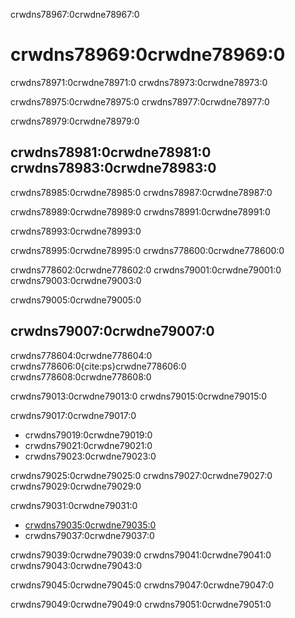 crwdns78967:0crwdne78967:0
# crwdns78969:0crwdne78969:0

crwdns78971:0crwdne78971:0 crwdns78973:0crwdne78973:0

crwdns78975:0crwdne78975:0 crwdns78977:0crwdne78977:0

crwdns78979:0crwdne78979:0
## crwdns78981:0crwdne78981:0 crwdns78983:0crwdne78983:0

crwdns78985:0crwdne78985:0 crwdns78987:0crwdne78987:0

crwdns78989:0crwdne78989:0 crwdns78991:0crwdne78991:0

crwdns78993:0crwdne78993:0

crwdns78995:0crwdne78995:0 crwdns778600:0crwdne778600:0

crwdns778602:0crwdne778602:0 crwdns79001:0crwdne79001:0 crwdns79003:0crwdne79003:0

crwdns79005:0crwdne79005:0
## crwdns79007:0crwdne79007:0

crwdns778604:0crwdne778604:0 crwdns778606:0{cite:ps}crwdne778606:0 crwdns778608:0crwdne778608:0

crwdns79013:0crwdne79013:0 crwdns79015:0crwdne79015:0

crwdns79017:0crwdne79017:0
* crwdns79019:0crwdne79019:0
* crwdns79021:0crwdne79021:0
* crwdns79023:0crwdne79023:0

crwdns79025:0crwdne79025:0 crwdns79027:0crwdne79027:0 crwdns79029:0crwdne79029:0

crwdns79031:0crwdne79031:0
* [crwdns79035:0crwdne79035:0](crwdns79033:0crwdne79033:0)
* crwdns79037:0crwdne79037:0

crwdns79039:0crwdne79039:0 crwdns79041:0crwdne79041:0 crwdns79043:0crwdne79043:0

crwdns79045:0crwdne79045:0 crwdns79047:0crwdne79047:0

crwdns79049:0crwdne79049:0 crwdns79051:0crwdne79051:0

